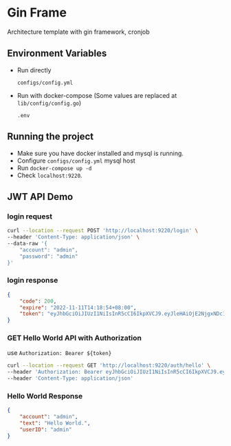 # Gin Frame

Architecture template with gin framework, cronjob

## Environment Variables

- Run directly

    `configs/config.yml`
- Run with docker-compose (Some values are replaced at `lib/config/config.go`)
    
    `.env` 


</details>

## Running the project 

- Make sure you have docker installed and mysql is running. 
- Configure `configs/config.yml` mysql host
- Run `docker-compose up -d` 
- Check `localhost:9220`. 

## JWT API Demo

### login request
```bash
curl --location --request POST 'http://localhost:9220/login' \
--header 'Content-Type: application/json' \
--data-raw '{
    "account": "admin",
    "password": "admin"
}'
```
### login response
```json
{
    "code": 200,
    "expire": "2022-11-11T14:18:54+08:00",
    "token": "eyJhbGciOiJIUzI1NiIsInR5cCI6IkpXVCJ9.eyJleHAiOjE2NjgxNDc1MzQsImlkIjoiYWRtaW4iLCJvcmlnX2lhdCI6MTY2ODE0MzkzNH0.ZpjQ55Zf9eGKgv_EzlTQDaiK6MlbYjrmHzY3mRi08N8"
}
```




### GET Hello World  API with Authorization
use `Authorization: Bearer ${token}`
```bash
curl --location --request GET 'http://localhost:9220/auth/hello' \
--header 'Authorization: Bearer eyJhbGciOiJIUzI1NiIsInR5cCI6IkpXVCJ9.eyJleHAiOjE2NjgxNDc1MzQsImlkIjoiYWRtaW4iLCJvcmlnX2lhdCI6MTY2ODE0MzkzNH0.ZpjQ55Zf9eGKgv_EzlTQDaiK6MlbYjrmHzY3mRi08N8' \
--header 'Content-Type: application/json'
```
### Hello World Response
```json
{
    "account": "admin",
    "text": "Hello World.",
    "userID": "admin"
}
```
